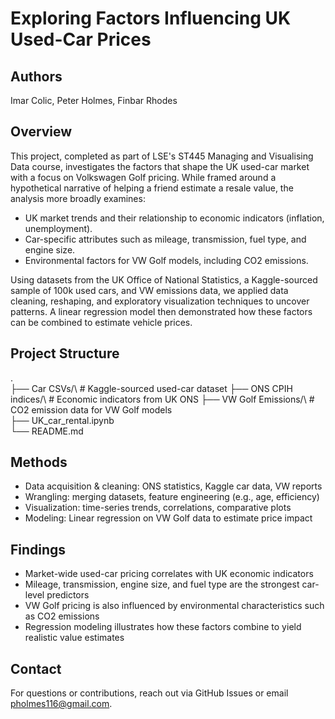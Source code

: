# Exploring Factors Influencing UK Used-Car Prices

## Authors

Imar Colic, Peter Holmes, Finbar Rhodes

## Overview

This project, completed as part of LSE's ST445 Managing and Visualising Data course, investigates the factors that shape the UK used-car market with a focus on Volkswagen Golf pricing. While framed around a hypothetical narrative of helping a friend estimate a resale value, the analysis more broadly examines:
- UK market trends and their relationship to economic indicators (inflation, unemployment).
- Car-specific attributes such as mileage, transmission, fuel type, and engine size.
- Environmental factors for VW Golf models, including CO2 emissions.

Using datasets from the UK Office of National Statistics, a Kaggle-sourced sample of 100k used cars, and VW emissions data, we applied data cleaning, reshaping, and exploratory visualization techniques to uncover patterns. A linear regression model then demonstrated how these factors can be combined to estimate vehicle prices.

## Project Structure

.\
├── Car CSVs/\ # Kaggle-sourced used-car dataset 
├── ONS CPIH indices/\ # Economic indicators from UK ONS
├── VW Golf Emissions/\ # CO2 emission data for VW Golf models  
├── UK_car_rental.ipynb\
└── README.md

## Methods

- Data acquisition & cleaning: ONS statistics, Kaggle car data, VW reports
- Wrangling: merging datasets, feature engineering (e.g., age, efficiency)
- Visualization: time-series trends, correlations, comparative plots
- Modeling: Linear regression on VW Golf data to estimate price impact

## Findings

- Market-wide used-car pricing correlates with UK economic indicators
- Mileage, transmission, engine size, and fuel type are the strongest car-level predictors
- VW Golf pricing is also influenced by environmental characteristics such as CO2 emissions
- Regression modeling illustrates how these factors combine to yield realistic value estimates

## Contact

For questions or contributions, reach out via GitHub Issues or email pholmes116@gmail.com.
